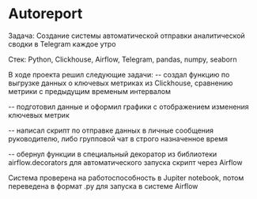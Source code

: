# Autoreport
Задача: Создание системы автоматической отправки аналитической сводки в Telegram каждое утро

Стек: Python, Clickhouse, Airflow, Telegram, pandas, numpy, seaborn

В ходе проекта решил следующие задачи:
-- создал функцию по выгрузке данных о ключевых метриках из Clickhouse, сравнению метрики с предыдущим временым интервалом

-- подготовил данные и оформил графики с отображением изменения ключевых метрик

-- написал скрипт по отправке данных в личные сообщения руководителю, либо групповой чат в строго назначенное время

-- обернул функции в специальный декоратор из библиотеки airflow.decorators для автоматического запуска скрипт через Airflow


Система проверена на работоспособность в Jupiter notebook, потом переведена в формат .py для запуска в системе Airflow
